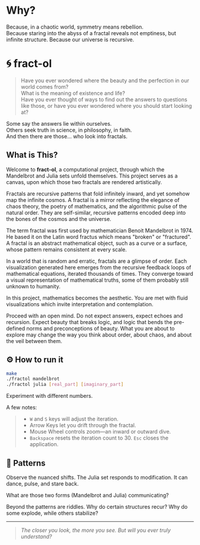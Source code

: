 # Why?

Because, in a chaotic world, symmetry means rebellion.  
Because staring into the abyss of a fractal reveals not emptiness, but infinite structure. Because our universe is recursive.

# 🌀 fract-ol

> Have you ever wondered where the beauty and the perfection in our world comes from?  
> What is the meaning of existence and life?  
> Have you ever thought of ways to find out the answers to questions like those, or have you ever wondered where you should start looking at?  

Some say the answers lie within ourselves.  
Others seek truth in science, in philosophy, in faith.  
And then there are those... who look into fractals.  

## What is This?

Welcome to **fract-ol**, a computational project, through which the Mandelbrot and Julia sets unfold themselves. This project serves as a canvas, upon which those two fractals are rendered artistically. 

Fractals are recursive patterns that fold infinitely inward, and yet somehow map the infinite cosmos. A fractal is a mirror reflecting the elegance of chaos theory, the poetry of mathematics, and the algorithmic pulse of the natural order. They are self-similar, recursive patterns encoded deep into the bones of the cosmos and the universe.

The term fractal was first used by mathematician Benoit Mandelbrot in 1974. He based it on the Latin word fractus which means "broken" or "fractured".  
A fractal is an abstract mathematical object, such as a curve or a surface, whose pattern remains consistent at every scale.  

In a world that is random and erratic, fractals are a glimpse of order. Each visualization generated here emerges from the recursive feedback loops of mathematical equations, iterated thousands of times. They converge toward a visual representation of mathematical truths, some of them probably still unknown to humanity.

In this project, mathematics becomes the aesthetic. You are met with fluid visualizations which invite interpretation and contemplation. 

Proceed with an open mind. Do not expect answers, expect echoes and recursion. Expect beauty that breaks logic, and logic that bends the pre-defined norms and preconceptions of beauty. What you are about to explore may change the way you think about order, about chaos, and about the veil between them. 

## ⚙️ How to run it

```bash
make
./fractol mandelbrot
./fractol julia [real_part] [imaginary_part]
```
Experiment with different numbers.

A few notes:

> - `W` and `S` keys will adjust the iteration.
> - Arrow Keys let you drift through the fractal.
> - Mouse Wheel controls zoom—an inward or outward dive.
> - `Backspace` resets the iteration count to 30. `Esc` closes the application.

## 🧩 Patterns

Observe the nuanced shifts. The Julia set responds to modification. It can dance, pulse, and stare back.

What are those two forms (Mandelbrot and Julia) communicating? 

Beyond the patterns are riddles. Why do certain structures recur? Why do some explode, while others stabilize?

---

> *The closer you look, the more you see. But will you ever truly understand?*
